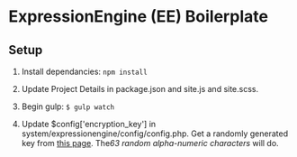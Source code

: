 # ExpressionEngine (EE) Boilerplate

## Setup

1. Install dependancies: `npm install`

2. Update Project Details in package.json and site.js and site.scss.

3. Begin gulp: `$ gulp watch`

4. Update $config['encryption_key'] in system/expressionengine/config/config.php. Get a randomly generated key from [this page](https://www.grc.com/passwords.htm). The*63 random alpha-numeric characters* will do.
